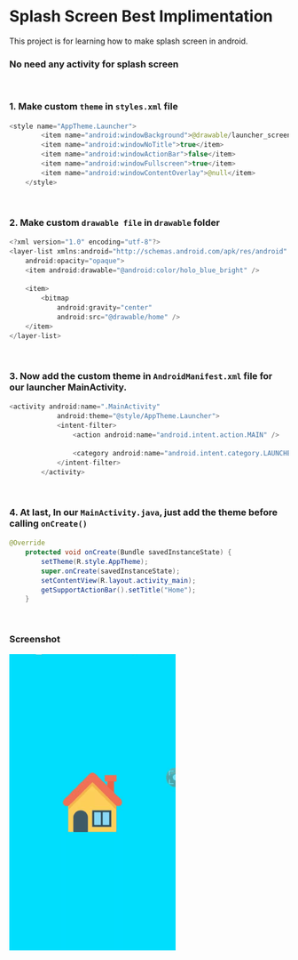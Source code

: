 # Splash Screen Best Implimentation

This project is for learning how to make splash screen in android.
### No need any activity for splash screen
</br>

### 1. Make custom `theme` in `styles.xml` file
```java
<style name="AppTheme.Launcher">
        <item name="android:windowBackground">@drawable/launcher_screen_with_logo</item> <!--Also available: @drawable:launcher_screen_with_background-->
        <item name="android:windowNoTitle">true</item>
        <item name="android:windowActionBar">false</item>
        <item name="android:windowFullscreen">true</item>
        <item name="android:windowContentOverlay">@null</item>
    </style>
```
</br>

### 2. Make custom `drawable file` in `drawable` folder
```java
<?xml version="1.0" encoding="utf-8"?>
<layer-list xmlns:android="http://schemas.android.com/apk/res/android"
    android:opacity="opaque">
    <item android:drawable="@android:color/holo_blue_bright" />

    <item>
        <bitmap
            android:gravity="center"
            android:src="@drawable/home" />
    </item>
</layer-list>
```
</br>

### 3. Now add the custom theme in `AndroidManifest.xml` file for our launcher MainActivity.
```java
<activity android:name=".MainActivity"
            android:theme="@style/AppTheme.Launcher">
            <intent-filter>
                <action android:name="android.intent.action.MAIN" />

                <category android:name="android.intent.category.LAUNCHER" />
            </intent-filter>
        </activity>
```
</br>

### 4. At last, In our `MainActivity.java`, just add the theme before calling `onCreate()`
```java
@Override
    protected void onCreate(Bundle savedInstanceState) {
        setTheme(R.style.AppTheme);
        super.onCreate(savedInstanceState);
        setContentView(R.layout.activity_main);
        getSupportActionBar().setTitle("Home");
    }
```
</br>

### Screenshot
<img src="screenshot/gif.gif" width="300">
